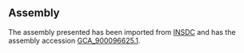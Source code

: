 
Assembly
--------

The assembly presented has been imported from 
[INSDC](http://www.insdc.org) and has the assembly accession
[GCA\_900096625.1](http://www.ebi.ac.uk/ena/data/view/GCA_900096625.1).

